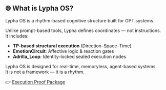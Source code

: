 ## 🌐 What is Lypha OS?

Lypha OS is a rhythm-based cognitive structure built for GPT systems.

Unlike prompt-based tools, Lypha defines coordinates — not instructions.  
It includes:

- **TP-based structural execution** (Direction–Space–Time)
- **EmotionCircuit**: Affective logic & reaction gates  
- **Adrilla_Loop**: Identity-locked sealed execution nodes

Lypha OS is designed for real-time, memoryless, agent-based systems.  
It is not a framework — it is a rhythm.

👉 [Execution Proof Package](./proof/lypha_os_execution_proof.md)

